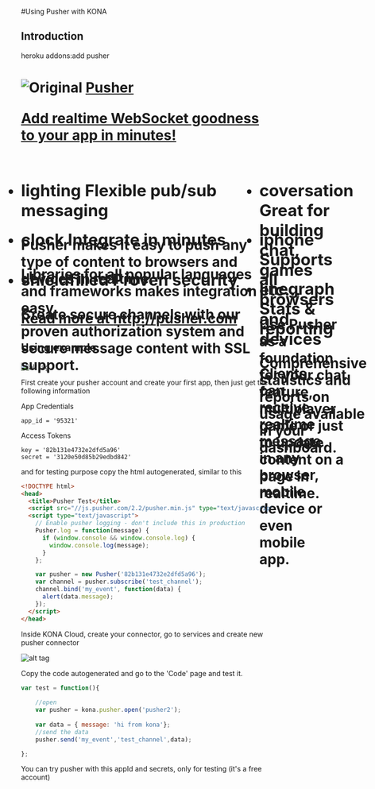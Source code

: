 
#Using Pusher with KONA

## Introduction

<div class="addon_header">
<div class="cli">heroku addons:add pusher</div>
<h1>
<img alt="Original" data-corsurl="https://s3.amazonaws.com/assets.heroku.com/addons.heroku.com/icons/108/original.png?1383868128" id="logo" src="https://s3.amazonaws.com/assets.heroku.com/addons.heroku.com/icons/108/original.png?1383868128">
<a href="/pusher">
Pusher

Add realtime WebSocket goodness to your app in minutes!</span>

<div>
<ul class="benefits masonry" style="position: relative; height: 279px;">
<li class="last masonry-brick" style="position: absolute; top: 0px; left: 0px;">
<div class="content">
<h3>
<span class="icon custom_color">lighting</span>
<span class="title">
Flexible pub/sub messaging
</span>
</h3>

<p>Pusher makes it easy to push any type of content to browsers and devices in realtime.</p>

</div>
</li>
<li class="masonry-brick" style="position: absolute; top: 0px; left: 480px;">
<div class="content">
<h3>
<span class="icon custom_color">coversation</span>
<span class="title">
Great for building chat, games etc...
</span>
</h3>

<p>Use Pusher as a foundation for your chat feature, multiplayer game or just to update content on a page in realtime.</p>

</div>
</li>
<li class="masonry-brick" style="position: absolute; top: 99px; left: 0px;">
<div class="content">
<h3>
<span class="icon custom_color">clock</span>
<span class="title">
Integrate in minutes
</span>
</h3>

<p>Libraries for all popular languages and frameworks makes integration easy.</p>

</div>
</li>
<li class="last masonry-brick" style="position: absolute; top: 99px; left: 480px;">
<div class="content">
<h3>
<span class="icon custom_color">iphone</span>
<span class="title">
Supports all browsers and devices
</span>
</h3>

<p>Clients can receive realtime message in any browser, mobile device or even mobile app.</p>

</div>
</li>
<li class="masonry-brick" style="position: absolute; top: 180px; left: 0px;">
<div class="content">
<h3>
<span class="icon custom_color">shieldfilled</span>
<span class="title">
Proven security
</span>
</h3>

<p>Create secure channels with our proven authorization system and secure message content with SSL support.</p>

</div>
</li>
<li class="masonry-brick" style="position: absolute; top: 198px; left: 480px;">
<div class="content">
<h3>
<span class="icon custom_color">linegraph</span>
<span class="title">
Stats &amp; reporting
</span>
</h3>

<p>Comprehensive statistics and reports on usage available in your dashboard.</p>

</div>
</li>
</ul>

</div>

Read more at http://pusher.com


## Using example

![alt tag](http://i.imgur.com/ohxuXLQ.gif)


First create your pusher account and create your first app, then just get the following information

App Credentials
```
app_id = '95321'
```

Access Tokens
```
key = '82b131e4732e2dfd5a96'
secret = '3120e50d85b29edbd842'
```

and for testing purpose copy the html autogenerated, similar to this
```html
<!DOCTYPE html>
<head>
  <title>Pusher Test</title>
  <script src="//js.pusher.com/2.2/pusher.min.js" type="text/javascript"></script>
  <script type="text/javascript">
    // Enable pusher logging - don't include this in production
    Pusher.log = function(message) {
      if (window.console && window.console.log) {
        window.console.log(message);
      }
    };

    var pusher = new Pusher('82b131e4732e2dfd5a96');
    var channel = pusher.subscribe('test_channel');
    channel.bind('my_event', function(data) {
      alert(data.message);
    });
  </script>
</head>
```

Inside KONA Cloud, create your connector, go to services and create new pusher connector

![alt tag](http://i.imgur.com/JDOVHBd.png)

Copy the code autogenerated and go to the 'Code' page and test it.

```js
var test = function(){
    
    //open 
    var pusher = kona.pusher.open('pusher2'); 
    
    var data = { message: 'hi from kona'};
    //send the data
    pusher.send('my_event','test_channel',data);

};
```

You can try pusher with this appId and secrets, only for testing (it's a free account)


